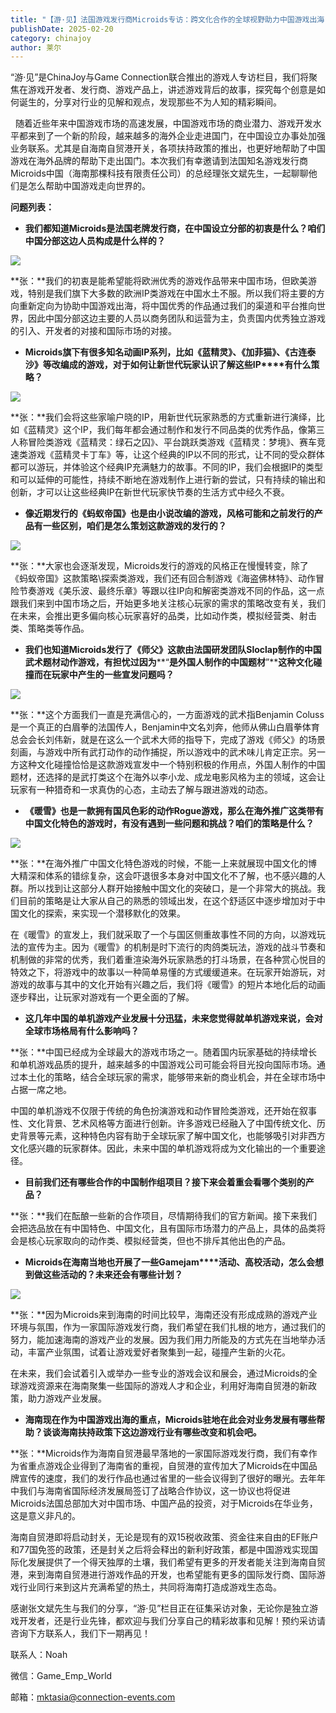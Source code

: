 ```yaml
---
title: "【游·见】法国游戏发行商Microids专访：跨文化合作的全球视野助力中国游戏出海"
publishDate: 2025-02-20
category: chinajoy
author: 莱尔
---
```


“游·见”是ChinaJoy与Game Connection联合推出的游戏人专访栏目，我们将聚焦在游戏开发者、发行商、游戏产品上，讲述游戏背后的故事，探究每个创意是如何诞生的，分享对行业的见解和观点，发现那些不为人知的精彩瞬间。

  随着近些年来中国游戏市场的高速发展，中国游戏市场的商业潜力、游戏开发水平都来到了一个新的阶段，越来越多的海外企业走进国门，在中国设立办事处加强业务联系。尤其是自海南自贸港开关，各项扶持政策的推出，也更好地帮助了中国游戏在海外品牌的帮助下走出国门。本次我们有幸邀请到法国知名游戏发行商Microids中国（海南那棵科技有限责任公司）的总经理张文斌先生，一起聊聊他们是怎么帮助中国游戏走向世界的。

**问题列表：**

- **我们都知道****Microids****是法国老牌发行商，在中国设立分部的初衷是什么？咱们中国分部这边人员构成是什么样的？**

![](https://ec-net-1251389766.cos.ap-shanghai.myqcloud.com/wp-content/uploads/2025/02/20250220143259823.png)

**张：**我们的初衷是能希望能将欧洲优秀的游戏作品带来中国市场，但欧美游戏，特别是我们旗下大多数的欧洲IP类游戏在中国水土不服。所以我们将主要的方向重新定向为协助中国游戏出海，将中国优秀的作品通过我们的渠道和平台推向世界，因此中国分部这边主要的人员以商务团队和运营为主，负责国内优秀独立游戏的引入、开发者的对接和国际市场的对接。

- **Microids****旗下有很多知名动画****IP****系列，比如《蓝精灵》、《加菲猫》、《古连泰沙》等改编成的游戏，对于如何让新世代玩家认识了解这些****IP****有什么策略？**

![](https://ec-net-1251389766.cos.ap-shanghai.myqcloud.com/wp-content/uploads/2025/02/20250220143307815.png)

**张：**我们会将这些家喻户晓的IP，用新世代玩家熟悉的方式重新进行演绎，比如《蓝精灵》这个IP，我们每年都会通过制作和发行不同品类的优秀作品，像第三人称冒险类游戏《蓝精灵：绿石之囚》、平台跳跃类游戏《蓝精灵：梦境》、赛车竞速类游戏《蓝精灵卡丁车》等，让这个经典的IP以不同的形式，让不同的受众群体都可以游玩，并体验这个经典IP充满魅力的故事。不同的IP，我们会根据IP的类型和可以延伸的可能性，持续不断地在游戏制作上进行新的尝试，只有持续的输出和创新，才可以让这些经典IP在新世代玩家快节奏的生活方式中经久不衰。

- **像近期发行的《蚂蚁帝国》也是由小说改编的游戏，风格可能和之前发行的产品有一些区别，咱们是怎么策划这款游戏的发行的？**

![](https://ec-net-1251389766.cos.ap-shanghai.myqcloud.com/wp-content/uploads/2025/02/20250220143312217.png)

**张：**大家也会逐渐发现，Microids发行的游戏的风格正在慢慢转变，除了《蚂蚁帝国》这款策略\\探索类游戏，我们还有回合制游戏《海盗佛林特》、动作冒险节奏游戏《美乐波、最终乐章》等跟以往IP向和解密类游戏不同的作品，这一点跟我们来到中国市场之后，开始更多地关注核心玩家的需求的策略改变有关，我们在未来，会推出更多偏向核心玩家喜好的品类，比如动作类，模拟经营类、射击类、策略类等作品。

- **我们也知道****Microids****发行了《师父》这款由法国研发团队****Sloclap****制作的中国武术题材动作游戏，有担忧过因为****“****是外国人制作的中国题材****”****这种文化碰撞而在玩家中产生的一些宣发问题吗？**

![](https://ec-net-1251389766.cos.ap-shanghai.myqcloud.com/wp-content/uploads/2025/02/20250220143320239.png)

**张：**这个方面我们一直是充满信心的，一方面游戏的武术指Benjamin Coluss是一个真正的白眉拳的法国传人，Benjamin中文名刘奔，他师从佛山白眉拳体育总会会长刘伟新，就是在这么一个武术大师的指导下，完成了游戏《师父》的场景刻画，与游戏中所有武打动作的动作捕捉，所以游戏中的武术味儿肯定正宗。另一方这种文化碰撞恰恰是这款游戏宣发中一个特别积极的作用点，外国人制作的中国题材，还选择的是武打类这个在海外以李小龙、成龙电影风格为主的领域，这会让玩家有一种猎奇和一求真伪的心态，主动去了解与跟进游戏的动态。

- **《暖雪》也是一款拥有国风色彩的动作****Rogue****游戏，那么在海外推广这类带有中国文化特色的游戏时，有没有遇到一些问题和挑战？咱们的策略是什么？**

![](https://ec-net-1251389766.cos.ap-shanghai.myqcloud.com/wp-content/uploads/2025/02/20250220143328703.png)

**张：**在海外推广中国文化特色游戏的时候，不能一上来就展现中国文化的博大精深和体系的错综复杂，这会吓退很多本身对中国文化不了解，也不感兴趣的人群。所以找到让这部分人群开始接触中国文化的突破口，是一个非常大的挑战。我们目前的策略是让大家从自己的熟悉的领域出发，在这个舒适区中逐步增加对于中国文化的探索，来实现一个潜移默化的效果。

在《暖雪》的宣发上，我们就采取了一个与国区侧重故事性不同的方向，以游戏玩法的宣传为主。因为《暖雪》的机制是时下流行的肉鸽类玩法，游戏的战斗节奏和机制做的非常的优秀，我们着重渲染海外玩家熟悉的打斗场景，在各种赏心悦目的特效之下，将游戏中的故事以一种简单易懂的方式缓缓道来。在玩家开始游玩，对游戏的故事与其中的文化开始有兴趣之后，我们将《暖雪》的短片本地化后的动画逐步释出，让玩家对游戏有一个更全面的了解。

- **这几年中国的单机游戏产业发展十分迅猛，未来您觉得就单机游戏来说，会对全球市场格局有什么影响吗？**

**张：**中国已经成为全球最大的游戏市场之一。随着国内玩家基础的持续增长和单机游戏品质的提升，越来越多的中国游戏公司可能会将目光投向国际市场。通过本土化的策略，结合全球玩家的需求，能够带来新的商业机会，并在全球市场中占据一席之地。

中国的单机游戏不仅限于传统的角色扮演游戏和动作冒险类游戏，还开始在叙事性、文化背景、艺术风格等方面进行创新。许多游戏已经融入了中国传统文化、历史背景等元素，这种特色内容有助于全球玩家了解中国文化，也能够吸引对非西方文化感兴趣的玩家群体。因此，未来中国的单机游戏将成为文化输出的一个重要途径。

- **目前我们还有哪些合作的中国制作组项目？接下来会着重会看哪个类别的产品？**

**张：**我们在酝酿一些新的合作项目，尽情期待我们的官方新闻。接下来我们会把选品放在有中国特色、中国文化，且有国际市场潜力的产品上，具体的品类将会是核心玩家取向的动作类、模拟经营类，但也不排斥其他出色的产品。

- **Microids****在海南当地也开展了一些****Gamejam****活动、高校活动，怎么会想到做这些活动的？未来还会有哪些计划？**

![](https://ec-net-1251389766.cos.ap-shanghai.myqcloud.com/wp-content/uploads/2025/02/20250220143335343.png)

**张：**因为Microids来到海南的时间比较早，海南还没有形成成熟的游戏产业环境与氛围，作为一家国际游戏发行商，我们希望在我们扎根的地方，通过我们的努力，能加速海南的游戏产业的发展。因为我们用力所能及的方式先在当地举办活动，丰富产业氛围，试着让游戏爱好者聚集到一起，碰撞产生新的火花。

在未来，我们会试着引入或举办一些专业的游戏会议和展会，通过Microids的全球游戏资源来在海南聚集一些国际的游戏人才和企业，利用好海南自贸港的新政策，助力游戏产业发展。

- **海南现在作为中国游戏出海的重点，****Microids****驻地在此会对业务发展有哪些帮助？谈谈海南扶持政策下这边游戏行业有哪些改变和机会吧。**

**张：**Microids作为海南自贸港最早落地的一家国际游戏发行商，我们有幸作为省重点游戏企业得到了海南省的重视，自贸港的宣传加大了Microids在中国品牌宣传的速度，我们的发行作品也通过省里的一些会议得到了很好的曝光。去年年中我们与海南省国际经济发展局签订了战略合作协议，这一协议也将促进Microids法国总部加大对中国市场、中国产品的投资，对于Microids在华业务，这是意义非凡的。

海南自贸港即将启动封关，无论是现有的双15税收政策、资金往来自由的EF账户和77国免签的政策，还是封关之后将会释出的新利好政策，都是中国游戏实现国际化发展提供了一个得天独厚的土壤，我们希望有更多的开发者能关注到海南自贸港，来到海南自贸港进行游戏作品的开发，也希望能有更多的国际发行商、国际游戏行业同行来到这片充满希望的热土，共同将海南打造成游戏生态岛。

感谢张文斌先生与我们的分享，“游·见”栏目正在征集采访对象，无论你是独立游戏开发者，还是行业先锋，都欢迎与我们分享自己的精彩故事和见解！预约采访请咨询下方联系人，我们下一期再见！

联系人：Noah

微信：Game\_Emp\_World

邮箱：mktasia@connection-events.com
